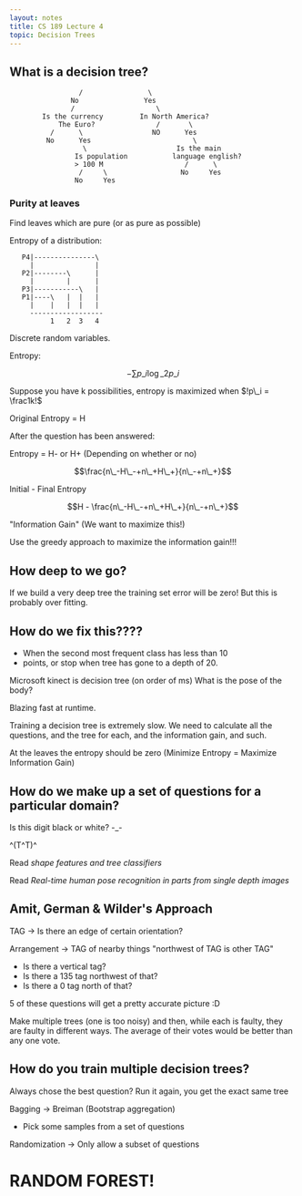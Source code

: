 ```yaml
---
layout: notes
title: CS 189 Lecture 4
topic: Decision Trees
---
```


## What is a decision tree?

                     /                \
                   No                Yes
                   /                    \
            Is the currency         In North America?
                The Euro?               /       \
              /      \                 NO      Yes
             No      Yes                         \
                      \                      Is the main 
                    Is population           language english?
                    > 100 M                    /      \
                     /     \                  No     Yes
                    No     Yes

### Purity at leaves
Find leaves which are pure (or as pure as possible)

Entropy of a distribution:

       P4|---------------\
         |               |
       P2|--------\      |
         |        |      |
       P3|-----------\   |
       P1|----\   |  |   |
         |    |   |  |   |
         ------------------
              1   2  3   4

Discrete random variables. 

Entropy:

$$-\sum p\_i\log\_2p\_i$$

Suppose you have k possibilities, entropy is maximized when $!p\_i = \frac1k!$

Original Entropy = H

After the question has been answered:

Entropy = H- or H+ (Depending on whether or no)

$$\frac{n\_-H\_-+n\_+H\_+}{n\_-+n\_+}$$

Initial - Final Entropy

$$H - \frac{n\_-H\_-+n\_+H\_+}{n\_-+n\_+}$$

"Information Gain" (We want to maximize this!)

Use the greedy approach to maximize the information gain!!!

## How deep to we go?
If we build a very deep tree the training set error will be zero! But this is
probably over fitting. 

## How do we fix this????
* When the second most frequent class has less than 10
* points, or stop when tree has gone to a depth of 20. 

Microsoft kinect is decision tree (on order of ms) What is the pose of the body?

Blazing fast at runtime. 

Training a decision tree is extremely slow. We need to calculate all the
questions, and the tree for each, and the information gain, and such. 

At the leaves the entropy should be zero (Minimize Entropy = Maximize
Information Gain)

## How do we make up a set of questions for a particular domain?
Is this digit black or white? -\_-

^(T^T)^

Read _shape features and tree classifiers_

Read _Real-time human pose recognition in parts from single depth images_


## Amit, German & Wilder's Approach
TAG -> Is there an edge of certain orientation?

Arrangement -> TAG of nearby things "northwest of TAG is other TAG"

- Is there a vertical tag?
- Is there a 135 tag northwest of that?
- Is there a 0 tag north of that?

5 of these questions will get a pretty accurate picture :D

Make multiple trees (one is too noisy) and then, while each is faulty, they are
faulty in different ways. The average of their votes would be better than any
one vote.

## How do you train multiple decision trees?
Always chose the best question? Run it again, you get the exact same tree

Bagging -> Breiman (Bootstrap aggregation)
- Pick some samples from a set of questions

Randomization -> Only allow a subset of questions

# RANDOM FOREST!

